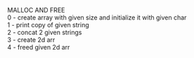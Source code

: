 MALLOC AND FREE <br />
0 - create array with given size and initialize it with given char <br />
1 - print copy of given string <br />
2 - concat 2 given strings <br />
3 - create 2d arr <br />
4 - freed given 2d arr <br />
